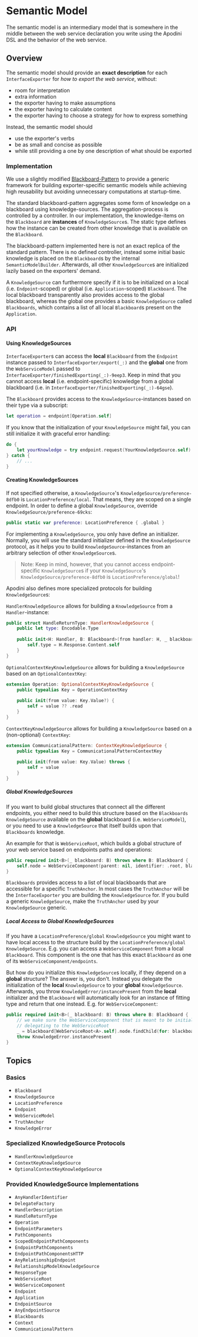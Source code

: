 # Semantic Model

The semantic model is an intermediary model that is somewhere in the middle between the web service declaration you write using the Apodini DSL and the behavior of the web service.

<!--
                  
This source file is part of the Apodini open source project

SPDX-FileCopyrightText: 2019-2021 Paul Schmiedmayer and the Apodini project authors (see CONTRIBUTORS.md) <paul.schmiedmayer@tum.de>

SPDX-License-Identifier: MIT
             
-->

## Overview

The semantic model should provide an **exact description** for each ``InterfaceExporter`` for _how to export the web service_, without:
* room for interpretation
* extra information
* the exporter having to make assumptions
* the exporter having to calculate content
* the exporter having to choose a strategy for how to express something

Instead, the semantic model should
* use the exporter's verbs
* be as small and concise as possible
* while still providing a one by one description of what should be exported

### Implementation

We use a slightly modified [Blackboard-Pattern](https://en.wikipedia.org/wiki/Blackboard_(design_pattern)) to provide a generic framework for building exporter-specific semantic models while achieving high reusability but avoiding unnecessary computations at startup-time.

The standard blackboard-pattern aggregates some form of knowledge on a blackboard using knowledge-sources. The aggregation-process is controlled by a controller. In our implementation, the knowledge-items on the ``Blackboard`` are **instances** of ``KnowledgeSource``s. The static type defines how the instance can be created from other knowledge that is available on the `Blackboard`. 

The blackboard-pattern implemented here is not an exact replica of the standard pattern. There is no defined controller, instead some initial basic knowledge is placed on the ``Blackboard``s by the internal `SemanticModelBuilder`. Afterwards, all other ``KnowledgeSource``s are initialized lazily based on the exporters' demand.

A ``KnowledgeSource`` can furthermore specify if it is to be initialized on a local (i.e. ``Endpoint``-scoped) or global (i.e. ``Application``-scoped) ``Blackboard``. The local blackboard transparently also provides access to the global blackboard, whereas the global one provides a basic ``KnowledgeSource`` called ``Blackboards``, which contains a list of all local ``Blackboard``s present on the ``Application``.

### API

#### Using KnowledgeSources

``InterfaceExporter``s can access the **local** ``Blackboard`` from the ``Endpoint`` instance passed to ``InterfaceExporter/export(_:)`` and the **global** one from the ``WebServiceModel`` passed to ``InterfaceExporter/finishedExporting(_:)-9eep3``. Keep in mind that you cannot access **local** (i.e. endpoint-specific) knowledge from a global blackboard (i.e. in ``InterfaceExporter/finishedExporting(_:)-64gse``).

The ``Blackboard`` provides access to the ``KnowledgeSource``-instances based on their type via a subscript:

```swift
let operation = endpoint[Operation.self]
```

If you know that the initialization of your ``KnowledgeSource`` might fail, you can still initialize it with graceful error handling:

```swift
do {
    let yourKnowledge = try endpoint.request(YourKnowledgeSource.self)
} catch {
    // ...
}
```

#### Creating KnowledgeSources

If not specified otherwise, a ``KnowledgeSource``'s ``KnowledgeSource/preference-8dfb0`` is ``LocationPreference/local``. That means, they are scoped on a single endpoint. In order to define a global ``KnowledgeSource``, override ``KnowledgeSource/preference-69cks``:

```swift
public static var preference: LocationPreference { .global }
```

For implementing a ``KnowledgeSource``, you only have define an initializer. Normally, you will use the standard initializer defined in the ``KnowledgeSource`` protocol, as it helps you to build ``KnowledgeSource``-instances from an arbitrary selection of other ``KnowledgeSource``s.

> Note: Keep in mind, however, that you cannot access endpoint-specific ``KnowledgeSource``s if your ``KnowledgeSource``'s ``KnowledgeSource/preference-8dfb0`` is ``LocationPreference/global``!

Apodini also defines more specialized protocols for building ``KnowledgeSource``s:

``HandlerKnowledgeSource`` allows for building a ``KnowledgeSource`` from a ``Handler``-instance:
```swift
public struct HandleReturnType: HandlerKnowledgeSource {
    public let type: Encodable.Type
    
    public init<H: Handler, B: Blackboard>(from handler: H, _ blackboard: B) throws {
        self.type = H.Response.Content.self
    }
}
```

``OptionalContextKeyKnowledgeSource`` allows for building a ``KnowledgeSource`` based on an `OptionalContextKey`:
```swift
extension Operation: OptionalContextKeyKnowledgeSource {
    public typealias Key = OperationContextKey
    
    public init(from value: Key.Value?) {
        self = value ?? .read
    }
}
```
``ContextKeyKnowledgeSource`` allows for building a ``KnowledgeSource`` based on a (non-optional) `ContextKey`:
```swift
extension CommunicationalPattern: ContextKeyKnowledgeSource {
    public typealias Key = CommunicationalPatternContextKey
    
    public init(from value: Key.Value) throws {
        self = value
    }
}
```

##### Global KnowledgeSources

If you want to build global structures that connect all the different endpoints, you either need to build this structure based on the ``Blackboards`` ``KnowledgeSource`` available on the **global** blackboard (i.e. ``WebServiceModel``), or you need to use a ``KnowledgeSource`` that itself builds upon that ``Blackboards`` knowledge.

An example for that is ``WebServiceRoot``, which builds a global structure of your web service based on endpoints paths and operations:

```swift
public required init<B>(_ blackboard: B) throws where B: Blackboard {
    self.node = WebServiceComponent(parent: nil, identifier: .root, blackboards: blackboard[Blackboards.self][for: A.self])
}
```

``Blackboards`` provides access to a list of local blackboards that are accessible for a specific ``TruthAnchor``. In most cases the ``TruthAnchor`` will be the ``InterfaceExporter`` you are building the ``KnowledgeSource`` for. If you build a generic ``KnowledgeSource``, make the ``TruthAnchor`` used by your ``KnowledgeSource`` generic.

##### Local Access to Global KnowledgeSources

If you have a ``LocationPreference/global`` ``KnowledgeSource`` you might want to have local access to the structure build by the ``LocationPreference/global`` ``KnowledgeSource``. E.g. you can access a ``WebServiceComponent`` from a local ``Blackboard``. This component is the one that has this exact ``Blackboard`` as one of its ``WebServiceComponent/endpoints``.

But how do you initialize this ``KnowledgeSource``s locally, if they depend on a **global** structure? The answer is, you don't. Instead you delegate the initialization of the **local** ``KnowledgeSource`` to your **global** ``KnowledgeSource``. Afterwards, you throw ``KnowledgeError/instancePresent`` from the **local** initializer and the ``Blackboard`` will automatically look for an instance of fitting type and return that one instead. E.g. for ``WebServiceComponent``:

```swift
public required init<B>(_ blackboard: B) throws where B: Blackboard {
    // we make sure the WebServiceComponent that is meant to be initialized here is created by
    // delegating to the WebServiceRoot
    _ = blackboard[WebServiceRoot<A>.self].node.findChild(for: blackboard[PathComponents.self].value, registerSelfToBlackboards: true)
    throw KnowledgeError.instancePresent
}
```

## Topics

### Basics

- ``Blackboard``
- ``KnowledgeSource``
- ``LocationPreference``
- ``Endpoint``
- ``WebServiceModel``
- ``TruthAnchor``
- ``KnowledgeError``

### Specialized KnowledgeSource Protocols

- ``HandlerKnowledgeSource``
- ``ContextKeyKnowledgeSource``
- ``OptionalContextKeyKnowledgeSource``

### Provided KnowledgeSource Implementations

- ``AnyHandlerIdentifier``
- ``DelegateFactory``
- ``HandlerDescription``
- ``HandleReturnType``
- ``Operation``
- ``EndpointParameters``
- ``PathComponents``
- ``ScopedEndpointPathComponents``
- ``EndpointPathComponents``
- ``EndpointPathComponentsHTTP``
- ``AnyRelationshipEndpoint``
- ``RelationshipModelKnowledgeSource``
- ``ResponseType``
- ``WebServiceRoot``
- ``WebServiceComponent``
- ``Endpoint``
- ``Application``
- ``EndpointSource``
- ``AnyEndpointSource``
- ``Blackboards``
- ``Context``
- ``CommunicationalPattern``
<!-- TODO: ``All`` -->
<!-- TODO: external KS: 
- `Logger` (`Logging`)
- `DefaultValueStore` (`ApodiniExtension`)
- `EndpointParametersById`  (`ApodiniExtension`)
-->

